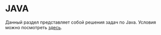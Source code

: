 JAVA
==========
Данный раздел представляет собой решения задач по Java. Условия можно посмотреть [здесь](Java/Tasks).
